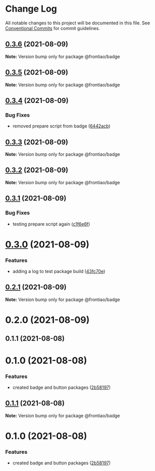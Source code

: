 # Change Log

All notable changes to this project will be documented in this file.
See [Conventional Commits](https://conventionalcommits.org) for commit guidelines.

## [0.3.6](https://github.com/mateusrdgs/frontiao-ui/compare/@frontiao/badge@0.3.5...@frontiao/badge@0.3.6) (2021-08-09)

**Note:** Version bump only for package @frontiao/badge





## [0.3.5](https://github.com/mateusrdgs/frontiao-ui/compare/@frontiao/badge@0.3.4...@frontiao/badge@0.3.5) (2021-08-09)

**Note:** Version bump only for package @frontiao/badge





## [0.3.4](https://github.com/mateusrdgs/frontiao-ui/compare/@frontiao/badge@0.3.3...@frontiao/badge@0.3.4) (2021-08-09)


### Bug Fixes

* removed prepare script from badge ([6442acb](https://github.com/mateusrdgs/frontiao-ui/commit/6442acb4c5c72fe2ef196c87517d5ade1c2f4e97))





## [0.3.3](https://github.com/mateusrdgs/frontiao-ui/compare/@frontiao/badge@0.3.2...@frontiao/badge@0.3.3) (2021-08-09)

**Note:** Version bump only for package @frontiao/badge





## [0.3.2](https://github.com/mateusrdgs/frontiao-ui/compare/@frontiao/badge@0.3.1...@frontiao/badge@0.3.2) (2021-08-09)

**Note:** Version bump only for package @frontiao/badge





## [0.3.1](https://github.com/mateusrdgs/frontiao-ui/compare/@frontiao/badge@0.3.0...@frontiao/badge@0.3.1) (2021-08-09)


### Bug Fixes

* testing prepare script again ([c1f6e6f](https://github.com/mateusrdgs/frontiao-ui/commit/c1f6e6ff3bc0ccc51e75c9c3d0daf218d4127ca2))





# [0.3.0](https://github.com/mateusrdgs/frontiao-ui/compare/@frontiao/badge@0.2.1...@frontiao/badge@0.3.0) (2021-08-09)


### Features

* adding a log to test package build ([43fc70e](https://github.com/mateusrdgs/frontiao-ui/commit/43fc70e2555d4a9014ccebc94dae86244be84d89))





## [0.2.1](https://github.com/mateusrdgs/frontiao-ui/compare/@frontiao/badge@0.2.0...@frontiao/badge@0.2.1) (2021-08-09)

**Note:** Version bump only for package @frontiao/badge





# 0.2.0 (2021-08-09)



## 0.1.1 (2021-08-08)



# 0.1.0 (2021-08-08)


### Features

* created badge and button packages ([2b58197](https://github.com/mateusrdgs/frontiao-ui/commit/2b58197815195115118bdfd660e85cc0024fc349))





## [0.1.1](https://github.com/mateusrdgs/frontiao-ui/compare/v0.1.0...v0.1.1) (2021-08-08)

**Note:** Version bump only for package @frontiao/badge





# 0.1.0 (2021-08-08)


### Features

* created badge and button packages ([2b58197](https://github.com/mateusrdgs/frontiao-ui/commit/2b58197815195115118bdfd660e85cc0024fc349))
